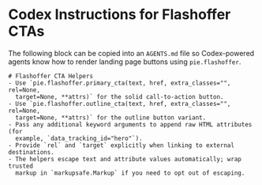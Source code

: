 # Codex Instructions for Flashoffer CTAs

The following block can be copied into an `AGENTS.md` file so Codex-powered
agents know how to render landing page buttons using `pie.flashoffer`.

```
# Flashoffer CTA Helpers
- Use `pie.flashoffer.primary_cta(text, href, extra_classes="", rel=None,
  target=None, **attrs)` for the solid call-to-action button.
- Use `pie.flashoffer.outline_cta(text, href, extra_classes="", rel=None,
  target=None, **attrs)` for the outline button variant.
- Pass any additional keyword arguments to append raw HTML attributes (for
  example, `data_tracking_id="hero"`).
- Provide `rel` and `target` explicitly when linking to external destinations.
- The helpers escape text and attribute values automatically; wrap trusted
  markup in `markupsafe.Markup` if you need to opt out of escaping.
```
